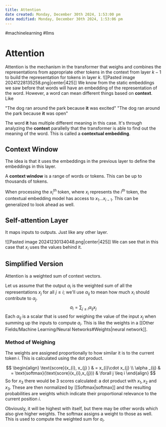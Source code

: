 ```yaml
---
title: Attention
date created: Monday, December 30th 2024, 1:53:00 pm
date modified: Monday, December 30th 2024, 1:53:06 pm
---
```

#machinelearning #llms 
# Attention
Attention is the mechanism in the transformer that weighs and combines the representations from appropriate other tokens in the context from layer $k-1$ to build the representation for tokens in layer $k$.
![[Pasted image 20241228135258.png|center|425]]
We know from the static embeddings we saw before that words will have an embedding of the representation of the word. However, a word can mean different things based on **context**. Like

"The dog ran around the park because **it** was excited"
"The dog ran around the park because **it** was open"

The word **it** has multiple different meaning in this case. It's through analyzing the **context** parallelly that the transformer is able to find out the meaning of the word. This is called a **contextual embedding**.

## Context Window
The idea is that it uses the embeddings in the previous layer to define the embeddings in this layer. 

A **context window** is a range of words or tokens. This can be up to thousands of tokens. 

When processing the $x_{i}^{th}$ token, where $x_{i}$ represents the $i^{th}$ token, the contextual embedding model has access to $x_{1}\dots x_{i-1}$.  This can be generalized to look ahead as well. 

## Self-attention Layer
It maps inputs to outputs. Just like any other layer. 

![[Pasted image 20241230134048.png|center|425]]
We can see that in this case that $x_{i}$ uses the values behind it. 

## Simplified Version
Attention is a weighted sum of context vectors. 

Let us assume that the output $\alpha_{i}$ is the weighted sum of all the representations $x_{j}$ for all $j \leq i$; we'll use $\alpha _{ij}$ to mean how much $x_{i}$ should contribute to $\alpha_{j}$. 
$$
a_{i} = \sum_{j \leq i} \alpha _{ij}x_{j} 
$$
Each $\alpha _{ij}$ is a scalar that is used for weighing the value of the input $x_{j}$ when summing up the inputs to compute $a_{i}$. This is like the weights in a [[Other Fields/Machine Learning/Neural Networks#Weights|neural network]]. 

### Method of Weighing
The weights are assigned proportionally to how similar it is to the current token $i$. This is calculated using the dot product. 

$$
\begin{align}
\text{score}(x_{i}, x_{j}  )  & = x_{i}\cdot x_{j} \\
\alpha _{ij}  & = \text{softmax}(\text{score}(x_{i},x_{j}))  & \forall j \leq i
\end{align}
$$
So for $x_{3}$ there would be 3 scores calculated: a dot product with $x_{1}, x_{2}$ and $x_{3}$. These are then normalized by [[Softmax|softmax]] and the resulting probabilities are weights which indicate their proportional relevance to the current position $i$. 

Obviously, it will be highest with itself, but there may be other words which also give higher weights. The softmax assigns a weight to those as well. This is used to compute the weighted sum for $a_{i}$. 
